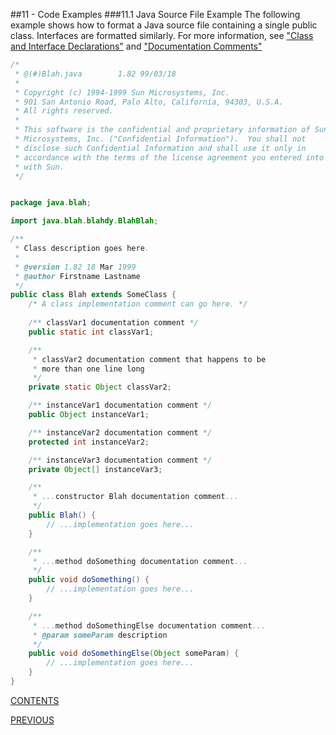 ##11 - Code Examples
###11.1 Java Source File Example
The following example shows how to format a Java source file containing a single public class. Interfaces are formatted similarly. For more information, see ["Class and Interface Declarations"](page03.md#313-class-and-interface-declarations) and ["Documentation Comments"](page05.md#52-documentation-comments)

```java
/*
 * @(#)Blah.java        1.82 99/03/18
 *
 * Copyright (c) 1994-1999 Sun Microsystems, Inc.
 * 901 San Antonio Road, Palo Alto, California, 94303, U.S.A.
 * All rights reserved.
 *
 * This software is the confidential and proprietary information of Sun
 * Microsystems, Inc. ("Confidential Information").  You shall not
 * disclose such Confidential Information and shall use it only in
 * accordance with the terms of the license agreement you entered into
 * with Sun.
 */


package java.blah;

import java.blah.blahdy.BlahBlah;

/**
 * Class description goes here.
 *
 * @version 1.82 18 Mar 1999
 * @author Firstname Lastname
 */
public class Blah extends SomeClass {
    /* A class implementation comment can go here. */
    
    /** classVar1 documentation comment */
    public static int classVar1;

    /**
     * classVar2 documentation comment that happens to be
     * more than one line long
     */
    private static Object classVar2;

    /** instanceVar1 documentation comment */
    public Object instanceVar1;

    /** instanceVar2 documentation comment */
    protected int instanceVar2;

    /** instanceVar3 documentation comment */
    private Object[] instanceVar3;

    /** 
     * ...constructor Blah documentation comment...
     */
    public Blah() {
        // ...implementation goes here...
    }

    /**
     * ...method doSomething documentation comment...
     */
    public void doSomething() {
        // ...implementation goes here...
    }

    /**
     * ...method doSomethingElse documentation comment...
     * @param someParam description
     */
    public void doSomethingElse(Object someParam) {
        // ...implementation goes here...
    }
}
```

[CONTENTS](TOC.md)

[PREVIOUS](page10.md)

